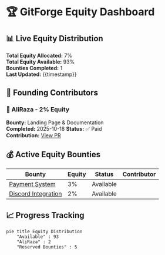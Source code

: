 # 🏆 GitForge Equity Dashboard

## 📊 Live Equity Distribution
**Total Equity Allocated:** 7%  
**Total Equity Available:** 93%  
**Bounties Completed:** 1  
**Last Updated:** {{timestamp}}

## 👥 Founding Contributors

### 🥇 AliRaza - 2% Equity
**Bounty:** Landing Page & Documentation  
**Completed:** 2025-10-18 
**Status:** ✅ Paid  
**Contribution:** [View PR](#)

## 💰 Active Equity Bounties

| Bounty | Equity | Status | Contributor |
|--------|--------|--------|-------------|
| [Payment System](#1) | 3% | Available | |
| [Discord Integration](#2) | 2% | Available | |

## 📈 Progress Tracking
```mermaid
pie title Equity Distribution
    "Available" : 93
    "AliRaza" : 2
    "Reserved Bounties" : 5
